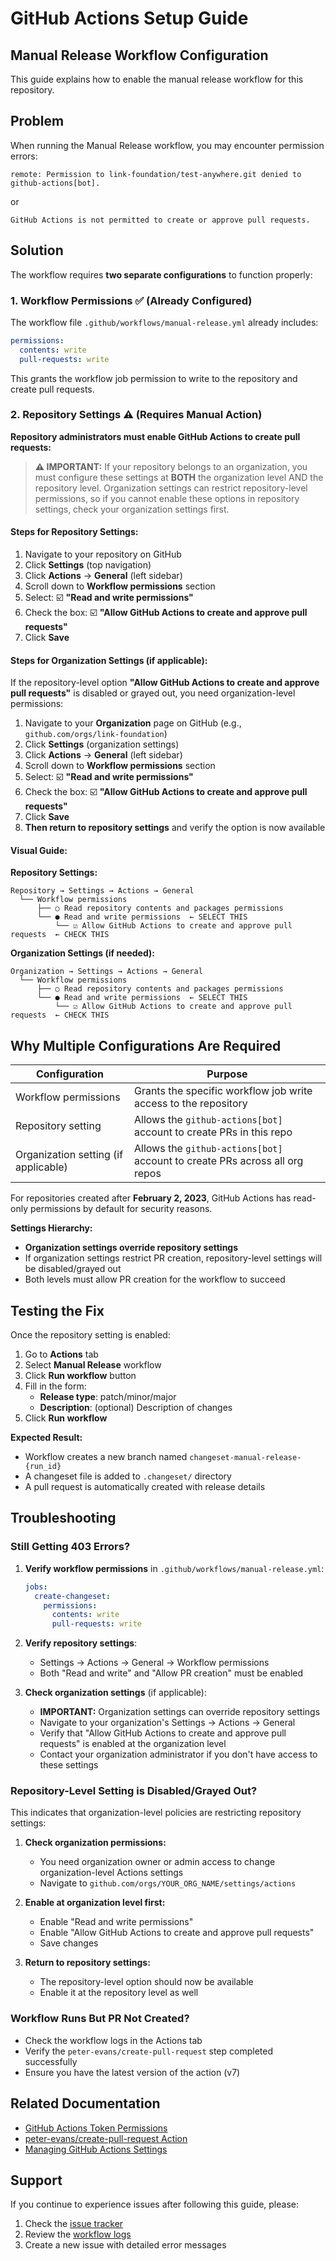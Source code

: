 # GitHub Actions Setup Guide

## Manual Release Workflow Configuration

This guide explains how to enable the manual release workflow for this repository.

## Problem

When running the Manual Release workflow, you may encounter permission errors:

```
remote: Permission to link-foundation/test-anywhere.git denied to github-actions[bot].
```

or

```
GitHub Actions is not permitted to create or approve pull requests.
```

## Solution

The workflow requires **two separate configurations** to function properly:

### 1. Workflow Permissions ✅ (Already Configured)

The workflow file `.github/workflows/manual-release.yml` already includes:

```yaml
permissions:
  contents: write
  pull-requests: write
```

This grants the workflow job permission to write to the repository and create pull requests.

### 2. Repository Settings ⚠️ (Requires Manual Action)

**Repository administrators must enable GitHub Actions to create pull requests:**

> **⚠️ IMPORTANT:** If your repository belongs to an organization, you must configure these settings at **BOTH** the organization level AND the repository level. Organization settings can restrict repository-level permissions, so if you cannot enable these options in repository settings, check your organization settings first.

#### Steps for Repository Settings:

1. Navigate to your repository on GitHub
2. Click **Settings** (top navigation)
3. Click **Actions** → **General** (left sidebar)
4. Scroll down to **Workflow permissions** section
5. Select: ☑️ **"Read and write permissions"**
6. Check the box: ☑️ **"Allow GitHub Actions to create and approve pull requests"**
7. Click **Save**

#### Steps for Organization Settings (if applicable):

If the repository-level option **"Allow GitHub Actions to create and approve pull requests"** is disabled or grayed out, you need organization-level permissions:

1. Navigate to your **Organization** page on GitHub (e.g., `github.com/orgs/link-foundation`)
2. Click **Settings** (organization settings)
3. Click **Actions** → **General** (left sidebar)
4. Scroll down to **Workflow permissions** section
5. Select: ☑️ **"Read and write permissions"**
6. Check the box: ☑️ **"Allow GitHub Actions to create and approve pull requests"**
7. Click **Save**
8. **Then return to repository settings** and verify the option is now available

#### Visual Guide:

**Repository Settings:**
```
Repository → Settings → Actions → General
  └── Workflow permissions
      ├── ○ Read repository contents and packages permissions
      └── ● Read and write permissions  ← SELECT THIS
          └── ☑️ Allow GitHub Actions to create and approve pull requests  ← CHECK THIS
```

**Organization Settings (if needed):**
```
Organization → Settings → Actions → General
  └── Workflow permissions
      ├── ○ Read repository contents and packages permissions
      └── ● Read and write permissions  ← SELECT THIS
          └── ☑️ Allow GitHub Actions to create and approve pull requests  ← CHECK THIS
```

## Why Multiple Configurations Are Required

| Configuration              | Purpose                                                                |
| -------------------------- | ---------------------------------------------------------------------- |
| Workflow permissions       | Grants the specific workflow job write access to the repository        |
| Repository setting         | Allows the `github-actions[bot]` account to create PRs in this repo    |
| Organization setting (if applicable) | Allows the `github-actions[bot]` account to create PRs across all org repos |

For repositories created after **February 2, 2023**, GitHub Actions has read-only permissions by default for security reasons.

**Settings Hierarchy:**
- **Organization settings override repository settings**
- If organization settings restrict PR creation, repository-level settings will be disabled/grayed out
- Both levels must allow PR creation for the workflow to succeed

## Testing the Fix

Once the repository setting is enabled:

1. Go to **Actions** tab
2. Select **Manual Release** workflow
3. Click **Run workflow** button
4. Fill in the form:
   - **Release type**: patch/minor/major
   - **Description**: (optional) Description of changes
5. Click **Run workflow**

**Expected Result:**

- Workflow creates a new branch named `changeset-manual-release-{run_id}`
- A changeset file is added to `.changeset/` directory
- A pull request is automatically created with release details

## Troubleshooting

### Still Getting 403 Errors?

1. **Verify workflow permissions** in `.github/workflows/manual-release.yml`:

   ```yaml
   jobs:
     create-changeset:
       permissions:
         contents: write
         pull-requests: write
   ```

2. **Verify repository settings**:
   - Settings → Actions → General → Workflow permissions
   - Both "Read and write" and "Allow PR creation" must be enabled

3. **Check organization settings** (if applicable):
   - **IMPORTANT:** Organization settings can override repository settings
   - Navigate to your organization's Settings → Actions → General
   - Verify that "Allow GitHub Actions to create and approve pull requests" is enabled at the organization level
   - Contact your organization administrator if you don't have access to these settings

### Repository-Level Setting is Disabled/Grayed Out?

This indicates that organization-level policies are restricting repository settings:

1. **Check organization permissions:**
   - You need organization owner or admin access to change organization-level Actions settings
   - Navigate to `github.com/orgs/YOUR_ORG_NAME/settings/actions`

2. **Enable at organization level first:**
   - Enable "Read and write permissions"
   - Enable "Allow GitHub Actions to create and approve pull requests"
   - Save changes

3. **Return to repository settings:**
   - The repository-level option should now be available
   - Enable it at the repository level as well

### Workflow Runs But PR Not Created?

- Check the workflow logs in the Actions tab
- Verify the `peter-evans/create-pull-request` step completed successfully
- Ensure you have the latest version of the action (v7)

## Related Documentation

- [GitHub Actions Token Permissions](https://docs.github.com/en/actions/security-guides/automatic-token-authentication#permissions-for-the-github_token)
- [peter-evans/create-pull-request Action](https://github.com/peter-evans/create-pull-request)
- [Managing GitHub Actions Settings](https://docs.github.com/en/repositories/managing-your-repositorys-settings-and-features/enabling-features-for-your-repository/managing-github-actions-settings-for-a-repository)

## Support

If you continue to experience issues after following this guide, please:

1. Check the [issue tracker](../../issues)
2. Review the [workflow logs](../../actions)
3. Create a new issue with detailed error messages
